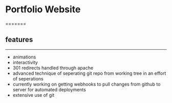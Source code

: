 # Portfolio Website 

=======

## features 
-----

* animations 
* interactivity 
* 301 redirects handled through apache 
* advanced technique of seperating git repo from working tree in an effort of seperations
* currently working on getting webhooks to pull changes from github to server for automated deployments 
* extensive use of git
